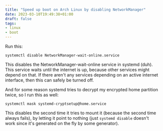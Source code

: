 ```yaml
---
title: "Speed up boot on Arch Linux by disabling NetworkManager"
date: 2023-03-10T19:49:38+01:00
draft: false
tags: 
- linux
- boot
---
```


Run this:

```shell
systemctl disable NetworkManager-wait-online.service
```

This disables the NetworkManager-wait-online service in systemd (duh). This service waits until the internet is up, because other services might depend on that. If there aren't any services depending on an active internet interface, then this can safely be turned off.

And for some reason systemd tries to decrypt my encrypted home partition twice, so I run this as well:

```shell
systemctl mask systemd-cryptsetup@home.service
```

This disables the second time it tries to mount it (because the second time always fails), by letting it point to nothing (just `systemd disable` doesn't work since it's generated on the fly by some generator).
